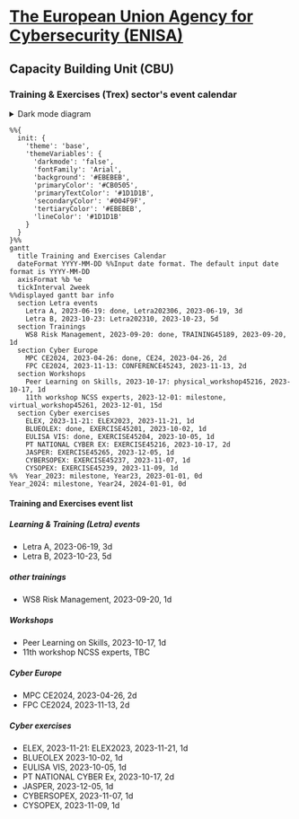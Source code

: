 # [The European Union Agency for Cybersecurity (ENISA)](enisa.europa.eu)
## Capacity Building Unit (CBU)
### Training & Exercises (Trex) sector's event calendar

<details>

<summary>Dark mode diagram</summary>

```mermaid
%%{
  init: {
    'theme': 'base',
    'themeVariables': {
      'darkmode': 'true',
      'fontFamily': 'Arial',
      'primaryColor': '#5BC5F2',
      'primaryTextColor': '#EBEBEB',
      'secondaryColor': '#F9B233',
      'secondaryTextColor': '#EBEBEB',
      'tertiaryColor': '#EE756D',
      'tertiaryTextColor': '#EBEBEB',
      'lineColor': '#1D1D1B'
    }
  }
}%%
gantt
  title Training and Exercises Calendar
  dateFormat YYYY-MM-DD %%Input date format. The default input date format is YYYY-MM-DD
  axisFormat %b %e
  tickInterval 2week
%%displayed gantt bar info
  section Letra events
    Letra A, 2023-06-19: done, Letra202306, 2023-06-19, 3d
    Letra B, 2023-10-23: Letra202310, 2023-10-23, 5d
  section Trainings
    WS8 Risk Management, 2023-09-20: done, TRAINING45189, 2023-09-20, 1d
  section Cyber Europe
    MPC CE2024, 2023-04-26: done, CE24, 2023-04-26, 2d
    FPC CE2024, 2023-11-13: CONFERENCE45243, 2023-11-13, 2d
  section Workshops
    Peer Learning on Skills, 2023-10-17: physical_workshop45216, 2023-10-17, 1d
    11th workshop NCSS experts, 2023-12-01: milestone, virtual_workshop45261, 2023-12-01, 15d
  section Cyber exercises
    ELEX, 2023-11-21: ELEX2023, 2023-11-21, 1d
    BLUEOLEX: done, EXERCISE45201, 2023-10-02, 1d
    EULISA VIS: done, EXERCISE45204, 2023-10-05, 1d
    PT NATIONAL CYBER EX: EXERCISE45216, 2023-10-17, 2d
    JASPER: EXERCISE45265, 2023-12-05, 1d
    CYBERSOPEX: EXERCISE45237, 2023-11-07, 1d
    CYSOPEX: EXERCISE45239, 2023-11-09, 1d
%%  Year_2023: milestone, Year23, 2023-01-01, 0d
Year_2024: milestone, Year24, 2024-01-01, 0d
```

</details>

```mermaid
%%{
  init: {
    'theme': 'base',
    'themeVariables': {
      'darkmode': 'false',
      'fontFamily': 'Arial',
      'background':	'#EBEBEB',
      'primaryColor': '#CB0505',
      'primaryTextColor': '#1D1D1B',
      'secondaryColor': '#004F9F',
      'tertiaryColor': '#EBEBEB',
      'lineColor': '#1D1D1B'
    }
  }
}%%
gantt
  title Training and Exercises Calendar
  dateFormat YYYY-MM-DD %%Input date format. The default input date format is YYYY-MM-DD
  axisFormat %b %e
  tickInterval 2week
%%displayed gantt bar info
  section Letra events
    Letra A, 2023-06-19: done, Letra202306, 2023-06-19, 3d
    Letra B, 2023-10-23: Letra202310, 2023-10-23, 5d
  section Trainings
    WS8 Risk Management, 2023-09-20: done, TRAINING45189, 2023-09-20, 1d
  section Cyber Europe
    MPC CE2024, 2023-04-26: done, CE24, 2023-04-26, 2d
    FPC CE2024, 2023-11-13: CONFERENCE45243, 2023-11-13, 2d
  section Workshops
    Peer Learning on Skills, 2023-10-17: physical_workshop45216, 2023-10-17, 1d
    11th workshop NCSS experts, 2023-12-01: milestone, virtual_workshop45261, 2023-12-01, 15d
  section Cyber exercises
    ELEX, 2023-11-21: ELEX2023, 2023-11-21, 1d
    BLUEOLEX: done, EXERCISE45201, 2023-10-02, 1d
    EULISA VIS: done, EXERCISE45204, 2023-10-05, 1d
    PT NATIONAL CYBER EX: EXERCISE45216, 2023-10-17, 2d
    JASPER: EXERCISE45265, 2023-12-05, 1d
    CYBERSOPEX: EXERCISE45237, 2023-11-07, 1d
    CYSOPEX: EXERCISE45239, 2023-11-09, 1d
%%  Year_2023: milestone, Year23, 2023-01-01, 0d
Year_2024: milestone, Year24, 2024-01-01, 0d
```

#### Training and Exercises event list
##### Learning & Training (Letra) events
- Letra A, 2023-06-19, 3d
- Letra B, 2023-10-23, 5d
##### other trainings
- WS8 Risk Management, 2023-09-20, 1d
##### Workshops
- Peer Learning on Skills, 2023-10-17, 1d
- 11th workshop NCSS experts, TBC
##### Cyber Europe
- MPC CE2024, 2023-04-26, 2d
- FPC CE2024, 2023-11-13, 2d
##### Cyber exercises
- ELEX, 2023-11-21: ELEX2023, 2023-11-21, 1d
- BLUEOLEX 2023-10-02, 1d
- EULISA VIS, 2023-10-05, 1d
- PT NATIONAL CYBER Ex, 2023-10-17, 2d
- JASPER, 2023-12-05, 1d
- CYBERSOPEX, 2023-11-07, 1d
- CYSOPEX, 2023-11-09, 1d
